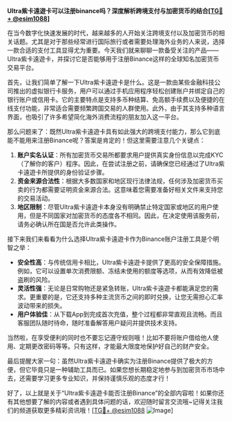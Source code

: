**Ultra紫卡遠遊卡可以注册binance吗？深度解析跨境支付与加密货币的结合[[TG💪+ @esim1088](https://t.me/s/esim1088)]**

在当今数字化快速发展的时代，越来越多的人开始关注跨境支付以及加密货币的相关话题。尤其是对于那些经常进行国际旅行或者需要处理海外业务的人来说，选择一款合适的支付工具显得尤为重要。今天我们就来聊聊一款备受关注的产品——Ultra紫卡遠遊卡，并探讨它是否能够用于注册Binance这样的全球知名加密货币交易平台。

首先，让我们简单了解一下Ultra紫卡遠遊卡是什么。这是一款由某些金融科技公司推出的虚拟银行卡服务，用户可以通过手机应用程序轻松创建账户并绑定自己的银行账户或信用卡。它的主要特点是支持多币种结算、免高额手续费以及便捷的在线支付功能，非常适合需要频繁跨国交易的人群使用。此外，由于其支持多种语言界面，也吸引了许多希望简化海外消费流程的朋友加入这一平台。

那么问题来了：既然Ultra紫卡遠遊卡具有如此强大的跨境支付能力，那么它到底能不能用来注册Binance呢？答案是肯定的！但这里需要注意几个关键点：

1. **账户实名认证**：所有加密货币交易所都要求用户提供真实身份信息以完成KYC（了解你的客户）程序。因此，在尝试注册之前，请确保您已经通过了Ultra紫卡遠遊卡所提供的身份验证步骤。
2. **资金来源合法性**：根据大多数国家和地区现行法律法规，任何涉及加密货币买卖的行为都需要证明资金来源合法。这意味着您需要准备好相关文件来支持您的交易活动。
3. **地区限制**：尽管Ultra紫卡遠遊卡本身没有明确禁止特定国家或地区的用户使用，但是不同国家对加密货币的态度各不相同。因此，在决定使用该服务前，请务必确认所在国是否允许此类操作。

接下来我们来看看为什么选择Ultra紫卡遠遊卡作为Binance账户注册工具是个明智之举：

- **安全性高**：与传统信用卡相比，Ultra紫卡遠遊卡提供了更高的安全保障措施。例如，它可以设置单次消费限额、冻结未使用的额度等选项，从而有效降低被盗刷的风险。
- **灵活性强**：无论是日常购物还是紧急转账，Ultra紫卡遠遊卡都能满足您的需求。更重要的是，它还支持多种主流货币之间的即时兑换，让您无需担心汇率波动带来的损失。
- **用户体验佳**：从下载App到完成首次充值，整个过程都非常直观且流畅。而且客服团队随时待命，随时准备解答用户疑问并提供技术支持。

当然啦，在享受便利的同时也不要忘记遵守规则哦！比如不要将账户借给他人使用、定期更改密码等等。只有这样，才能最大限度地保护好自己的财产安全。

最后提醒大家一句：虽然Ultra紫卡遠遊卡确实为注册Binance提供了极大的方便，但它毕竟只是一种辅助工具而已。如果您想长期稳定地参与到加密货币市场中去，还需要学习更多专业知识，并保持谨慎乐观的态度才行！

好了，以上就是关于“Ultra紫卡遠遊卡能否注册Binance”的全部内容啦！如果你还有其他想要了解的内容或者遇到具体问题的话，欢迎随时留言交流哦~记得关注我们的频道获取更多精彩资讯哦！[[TG💪+ @esim1088](https://t.me/s/esim1088) ![Image](https://i.postimg.cc/4NQfJmqS/Snipaste-2025-05-13-00-14-12.png)]
